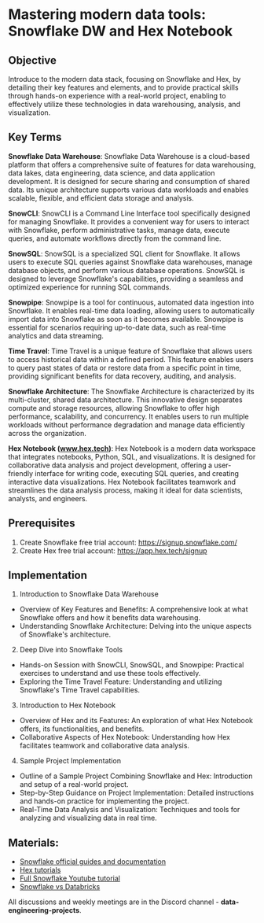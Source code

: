 # Mastering modern data tools: Snowflake DW and Hex Notebook

## Objective

Introduce to the modern data stack, focusing on Snowflake and Hex, by detailing their key features and elements, and to provide practical skills through hands-on experience with a real-world project, enabling to effectively utilize these technologies in data warehousing, analysis, and visualization.

## Key Terms

**Snowflake Data Warehouse**: Snowflake Data Warehouse is a cloud-based platform that offers a comprehensive suite of features for data warehousing, data lakes, data engineering, data science, and data application development. It is designed for secure sharing and consumption of shared data. Its unique architecture supports various data workloads and enables scalable, flexible, and efficient data storage and analysis.

**SnowCLI**: SnowCLI is a Command Line Interface tool specifically designed for managing Snowflake. It provides a convenient way for users to interact with Snowflake, perform administrative tasks, manage data, execute queries, and automate workflows directly from the command line.

**SnowSQL**: SnowSQL is a specialized SQL client for Snowflake. It allows users to execute SQL queries against Snowflake data warehouses, manage database objects, and perform various database operations. SnowSQL is designed to leverage Snowflake's capabilities, providing a seamless and optimized experience for running SQL commands.

**Snowpipe**: Snowpipe is a tool for continuous, automated data ingestion into Snowflake. It enables real-time data loading, allowing users to automatically import data into Snowflake as soon as it becomes available. Snowpipe is essential for scenarios requiring up-to-date data, such as real-time analytics and data streaming.

**Time Travel**: Time Travel is a unique feature of Snowflake that allows users to access historical data within a defined period. This feature enables users to query past states of data or restore data from a specific point in time, providing significant benefits for data recovery, auditing, and analysis.

**Snowflake Architecture**: The Snowflake Architecture is characterized by its multi-cluster, shared data architecture. This innovative design separates compute and storage resources, allowing Snowflake to offer high performance, scalability, and concurrency. It enables users to run multiple workloads without performance degradation and manage data efficiently across the organization.

**Hex Notebook (www.hex.tech)**: Hex Notebook is a modern data workspace that integrates notebooks, Python, SQL, and visualizations. It is designed for collaborative data analysis and project development, offering a user-friendly interface for writing code, executing SQL queries, and creating interactive data visualizations. Hex Notebook facilitates teamwork and streamlines the data analysis process, making it ideal for data scientists, analysts, and engineers.

## Prerequisites

1. Create Snowflake free trial account: https://signup.snowflake.com/
2. Create Hex free trial account: https://app.hex.tech/signup

## Implementation

1. Introduction to Snowflake Data Warehouse
- Overview of Key Features and Benefits: A comprehensive look at what Snowflake offers and how it benefits data warehousing.
- Understanding Snowflake Architecture: Delving into the unique aspects of Snowflake's architecture.

2. Deep Dive into Snowflake Tools
- Hands-on Session with SnowCLI, SnowSQL, and Snowpipe: Practical exercises to understand and use these tools effectively.
- Exploring the Time Travel Feature: Understanding and utilizing Snowflake's Time Travel capabilities.

3. Introduction to Hex Notebook
- Overview of Hex and its Features: An exploration of what Hex Notebook offers, its functionalities, and benefits.
- Collaborative Aspects of Hex Notebook: Understanding how Hex facilitates teamwork and collaborative data analysis.

4. Sample Project Implementation
- Outline of a Sample Project Combining Snowflake and Hex: Introduction and setup of a real-world project.
- Step-by-Step Guidance on Project Implementation: Detailed instructions and hands-on practice for implementing the project.
- Real-Time Data Analysis and Visualization: Techniques and tools for analyzing and visualizing data in real time.

## Materials:
- [Snowflake official guides and documentation](https://docs.snowflake.com/)
- [Hex tutorials](https://learn.hex.tech/tutorials)
- [Full Snowflake Youtube tutorial](https://youtube.com/playlist?list=PLba2xJ7yxHB7SWc4Sm-Sp3uGN74ulI4pS&si=fkLQ9meJ36IwE0gA)
- [Snowflake vs Databricks](https://youtu.be/VLtq0eeHc14?si=JIFmDrN8OQg6Xvm1)


All discussions and weekly meetings are in the Discord channel - **data-engineering-projects**.







